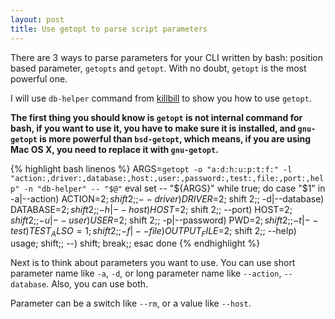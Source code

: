 ```yaml
---
layout: post
title: Use getopt to parse script parameters
---
```

There are 3 ways to parse parameters for your CLI written by bash: position based parameter, `getopts` and `getopt`. With no doubt, `getopt` is the most powerful one.

I will use `db-helper` command from [killbill](http://killbill.io) to show you how to use `getopt`.

**The first thing you should know is `getopt` is not internal command for bash, if you want to use it, you have to make sure it is installed, and `gnu-getopt` is more powerful than `bsd-getopt`, which means, if you are using Mac OS X, you need to replace it with `gnu-getopt`.**

{% highlight bash linenos %}
ARGS=`getopt -o "a:d:h:u:p:t:f:" -l "action:,driver:,database:,host:,user:,password:,test:,file:,port:,help" -n "db-helper" -- "$@"`
eval set -- "${ARGS}"
while true; do
  case "$1" in
    -a|--action) ACTION=$2; shift 2;;
    --driver) DRIVER=$2; shift 2;;
    -d|--database) DATABASE=$2; shift 2;;
    -h|--host) HOST=$2; shift 2;;
    --port) HOST=$2; shift 2;;
    -u|--user) USER=$2; shift 2;;
    -p|--password) PWD=$2; shift 2;;
    -t|--test) TEST_ALSO=1; shift 2;;
    -f|--file) OUTPUT_FILE=$2; shift 2;;
    --help) usage; shift;;
    --) shift; break;;
  esac
done
{% endhighlight %}

Next is to think about parameters you want to use. You can use short parameter name like `-a`, `-d`, or long parameter name like `--action`, `--database`. Also, you can use both.

Parameter can be a switch like `--rm`, or a value like `--host`.
